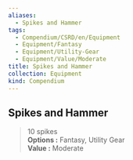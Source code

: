 ```yaml
---
aliases:
  - Spikes and Hammer
tags:
  - Compendium/CSRD/en/Equipment
  - Equipment/Fantasy
  - Equipment/Utility-Gear
  - Equipment/Value/Moderate
title: Spikes and Hammer
collection: Equipment
kind: Compendium
---
```

## Spikes and Hammer  
  
>10 spikes  
> **Options :** Fantasy, Utility Gear  
> **Value :** Moderate
